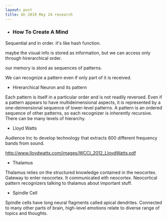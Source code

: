 ```yaml
---
layout: post
title: On 2019 May 24 research
---
```



* ### How To Create A Mind


Sequential and in order. it's like hash function. 


maybe the visual info is stored as information, but we can access only through hirerarchical order.

our memory is stord as sequences of patterns.

We can recognize a pattern even if only part of it is received. 



- Hirerarchical Neuron and its pattern

Each pattern is itself in a particular order and is not readily reversed. Even if a pattern appears to have
multideimensional aspects, it is represented by a one-deimensional sequence of lower-level patterns.
A pattern is an ordered sequence of other patterns, so each recognizer is inherently recursive.
There can be many levels of hierarchy.

- Lloyd Watts

Audience Inc to develop technology that extracts 600 different frequency  bands from sound.

http://www.lloydwatts.com/images/WCCI_2012_LloydWatts.pdf



- Thalamus

Thalamus relies on the structured knowledge contained in the neocortex.
Gateway to enter neocortex. It communicated eith neocortex. Neocortical pattern recognizers talking to thalamus about important stuff.

- Spindle Cell

Spindle cells have long neural flagments called apical dendrites. Connected to many other parts of brain, high-level emotions relate to diverse range of topics and thoughts. 









